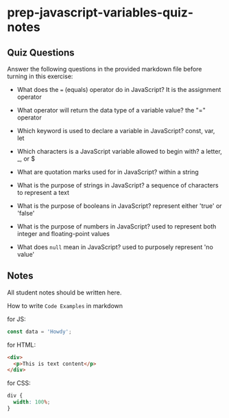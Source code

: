 # prep-javascript-variables-quiz-notes

## Quiz Questions

Answer the following questions in the provided markdown file before turning in this exercise:

- What does the `=` (equals) operator do in JavaScript?
  It is the assignment operator

- What operator will return the data type of a variable value?
  the "=" operator

- Which keyword is used to declare a variable in JavaScript?
  const, var, let

- Which characters is a JavaScript variable allowed to begin with?
  a letter, \_, or $

- What are quotation marks used for in JavaScript?
  within a string

- What is the purpose of strings in JavaScript?
  a sequence of characters to represent a text

- What is the purpose of booleans in JavaScript?
  represent either 'true' or 'false'

- What is the purpose of numbers in JavaScript?
  used to represent both integer and floating-point values

- What does `null` mean in JavaScript?
  used to purposely represent 'no value'

## Notes

All student notes should be written here.

How to write `Code Examples` in markdown

for JS:

```javascript
const data = 'Howdy';
```

for HTML:

```html
<div>
  <p>This is text content</p>
</div>
```

for CSS:

```css
div {
  width: 100%;
}
```
